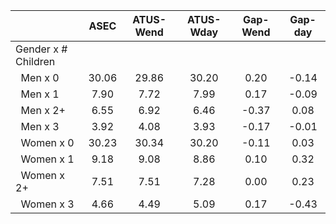 
|                      |         ASEC |    ATUS-Wend |    ATUS-Wday |     Gap-Wend |      Gap-day |
| -------------------- | :----------: | :----------: | :----------: | :----------: | :----------: |
| Gender x # Children  |              |              |              |              |              |
| &nbsp;&nbsp;Men x 0  |        30.06 |        29.86 |        30.20 |         0.20 |        -0.14 |
| &nbsp;&nbsp;Men x 1  |         7.90 |         7.72 |         7.99 |         0.17 |        -0.09 |
| &nbsp;&nbsp;Men x 2+ |         6.55 |         6.92 |         6.46 |        -0.37 |         0.08 |
| &nbsp;&nbsp;Men x 3  |         3.92 |         4.08 |         3.93 |        -0.17 |        -0.01 |
| &nbsp;&nbsp;Women x 0 |        30.23 |        30.34 |        30.20 |        -0.11 |         0.03 |
| &nbsp;&nbsp;Women x 1 |         9.18 |         9.08 |         8.86 |         0.10 |         0.32 |
| &nbsp;&nbsp;Women x 2+ |         7.51 |         7.51 |         7.28 |         0.00 |         0.23 |
| &nbsp;&nbsp;Women x 3 |         4.66 |         4.49 |         5.09 |         0.17 |        -0.43 |

